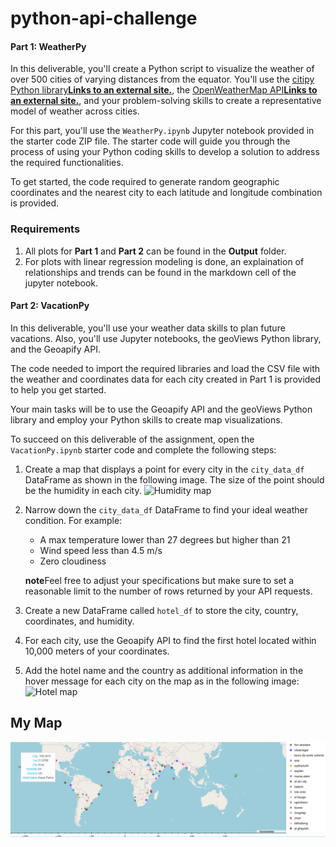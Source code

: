 # python-api-challenge

#### Part 1: WeatherPy

In this deliverable, you'll create a Python script to visualize the weather of over 500 cities of varying distances from the equator. You'll use the [citipy Python library**Links to an external site.**](https://pypi.python.org/pypi/citipy), the [OpenWeatherMap API**Links to an external site.**](https://openweathermap.org/api), and your problem-solving skills to create a representative model of weather across cities.

For this part, you'll use the `WeatherPy.ipynb` Jupyter notebook provided in the starter code ZIP file. The starter code will guide you through the process of using your Python coding skills to develop a solution to address the required functionalities.

To get started, the code required to generate random geographic coordinates and the nearest city to each latitude and longitude combination is provided.


### Requirements

1. All plots for **Part 1** and **Part 2** can be found in the **Output** folder.
2. For plots with linear regression modeling is done, an explaination of relationships and trends can be found in the markdown cell of the jupyter notebook.


#### Part 2: VacationPy

In this deliverable, you'll use your weather data skills to plan future vacations. Also, you'll use Jupyter notebooks, the geoViews Python library, and the Geoapify API.

The code needed to import the required libraries and load the CSV file with the weather and coordinates data for each city created in Part 1 is provided to help you get started.

Your main tasks will be to use the Geoapify API and the geoViews Python library and employ your Python skills to create map visualizations.

To succeed on this deliverable of the assignment, open the `VacationPy.ipynb` starter code and complete the following steps:

1. Create a map that displays a point for every city in the `city_data_df` DataFrame as shown in the following image. The size of the point should be the humidity in each city.
   ![Humidity map](https://static.bc-edx.com/data/dl-1-2/m6/lms/img/humidity_map.png)
2. Narrow down the `city_data_df` DataFrame to find your ideal weather condition. For example:

   * A max temperature lower than 27 degrees but higher than 21
   * Wind speed less than 4.5 m/s
   * Zero cloudiness

   **note**Feel free to adjust your specifications but make sure to set a reasonable limit to the number of rows returned by your API requests.
3. Create a new DataFrame called `hotel_df` to store the city, country, coordinates, and humidity.
4. For each city, use the Geoapify API to find the first hotel located within 10,000 meters of your coordinates.
5. Add the hotel name and the country as additional information in the hover message for each city on the map as in the following image:
   ![Hotel map](https://static.bc-edx.com/data/dl-1-2/m6/lms/img/hotel_map.png)



## My Map

![1731955478229](image/README/1731955478229.png)
